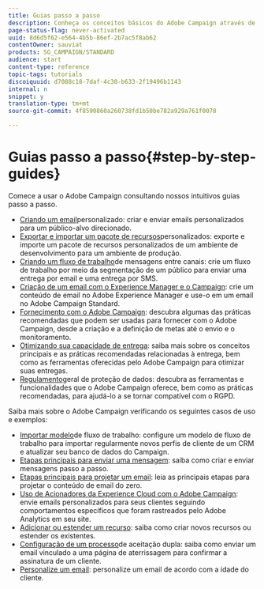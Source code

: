 ```yaml
---
title: Guias passo a passo
description: Conheça os conceitos básicos do Adobe Campaign através de procedimentos simples passo a passo e experimente o poder da solução.
page-status-flag: never-activated
uuid: 8d6d5f62-e564-4b5b-86ef-2b7ac5f8ab62
contentOwner: sauviat
products: SG_CAMPAIGN/STANDARD
audience: start
content-type: reference
topic-tags: tutorials
discoiquuid: d7088c18-7daf-4c30-b633-2f19496b1143
internal: n
snippet: y
translation-type: tm+mt
source-git-commit: 4f8590860a260738fd1b50be782a929a761f0078

---
```



# Guias passo a passo{#step-by-step-guides}

Comece a usar o Adobe Campaign consultando nossos intuitivos guias passo a passo.

* [Criando um email](https://helpx.adobe.com/campaign/kb/acs-get-started-with-emails.html)personalizado: criar e enviar emails personalizados para um público-alvo direcionado.
* [Exportar e importar um pacote de recursos](https://docs.campaign.adobe.com/doc/standard/getting_started/en/ACS_ImportExport.html)personalizados: exporte e importe um pacote de recursos personalizados de um ambiente de desenvolvimento para um ambiente de produção.
* [Criando um fluxo de trabalho](https://docs.campaign.adobe.com/doc/standard/getting_started/en/ACS_WorkflowSegmentation.html)de mensagens entre canais: crie um fluxo de trabalho por meio da segmentação de um público para enviar uma entrega por email e uma entrega por SMS.
* [Criação de um email com o Experience Manager e o Campaign](https://docs.campaign.adobe.com/doc/standard/getting_started/en/ACS_AEM.html): crie um conteúdo de email no Adobe Experience Manager e use-o em um email no Adobe Campaign Standard.
* [Fornecimento com o Adobe Campaign](https://helpx.adobe.com/campaign/kb/delivery-best-practices.html): descubra algumas das práticas recomendadas que podem ser usadas para fornecer com o Adobe Campaign, desde a criação e a definição de metas até o envio e o monitoramento.
* [Otimizando sua capacidade de entrega](https://docs.campaign.adobe.com/doc/standard/getting_started/en/ACS_Deliverability.html): saiba mais sobre os conceitos principais e as práticas recomendadas relacionadas à entrega, bem como as ferramentas oferecidas pelo Adobe Campaign para otimizar suas entregas.
* [Regulamento](https://docs.campaign.adobe.com/doc/standard/getting_started/en/ACS_GDPR.html)geral de proteção de dados: descubra as ferramentas e funcionalidades que o Adobe Campaign oferece, bem como as práticas recomendadas, para ajudá-lo a se tornar compatível com o RGPD.

Saiba mais sobre o Adobe Campaign verificando os seguintes casos de uso e exemplos:

* [Importar modelo](../../automating/using/importing-data.md#example--import-workflow-template)de fluxo de trabalho: configure um modelo de fluxo de trabalho para importar regularmente novos perfis de cliente de um CRM e atualizar seu banco de dados do Campaign.
* [Etapas principais para enviar uma mensagem](../../channels/using/key-steps-to-send-a-message.md): saiba como criar e enviar mensagens passo a passo.
* [Etapas principais para projetar um email](../../designing/using/designing-from-scratch.md#designing-an-email-content-from-scratch): leia as principais etapas para projetar o conteúdo de email do zero.
* [Uso de Acionadores da Experience Cloud com o Adobe Campaign](../../integrating/using/abandonment-triggers-use-cases.md): envie emails personalizados para seus clientes seguindo comportamentos específicos que foram rastreados pelo Adobe Analytics em seu site.
* [Adicionar ou estender um recurso](../../developing/using/key-steps-to-add-a-resource.md): saiba como criar novos recursos ou estender os existentes.
* [Configuração de um processo](../../channels/using/setting-up-a-double-opt-in-process.md)de aceitação dupla: saiba como enviar um email vinculado a uma página de aterrissagem para confirmar a assinatura de um cliente.
* [Personalize um email](../../designing/using/personalization.md#example-email-personalization): personalize um email de acordo com a idade do cliente.

